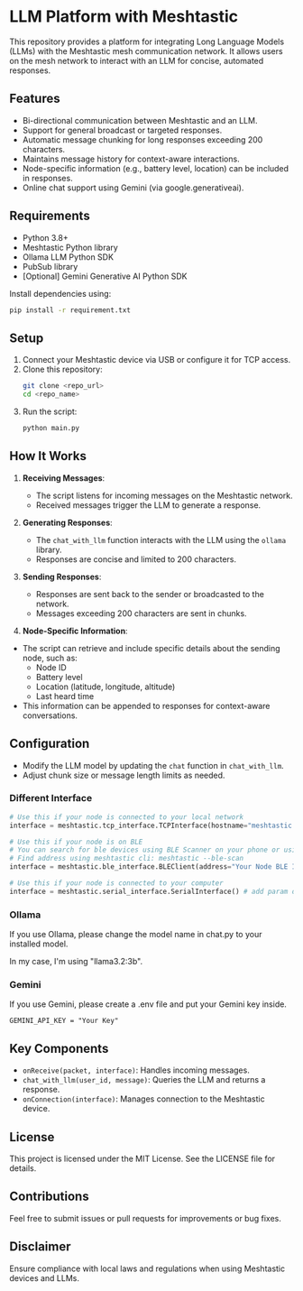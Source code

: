 # LLM Platform with Meshtastic

This repository provides a platform for integrating Long Language Models (LLMs) with the Meshtastic mesh communication network. It allows users on the mesh network to interact with an LLM for concise, automated responses.

## Features

- Bi-directional communication between Meshtastic and an LLM.
- Support for general broadcast or targeted responses.
- Automatic message chunking for long responses exceeding 200 characters.
- Maintains message history for context-aware interactions.
- Node-specific information (e.g., battery level, location) can be included in responses.
- Online chat support using Gemini (via google.generativeai).

## Requirements

- Python 3.8+
- Meshtastic Python library
- Ollama LLM Python SDK
- PubSub library
- [Optional] Gemini Generative AI Python SDK

Install dependencies using:

```bash
pip install -r requirement.txt
```

## Setup

1. Connect your Meshtastic device via USB or configure it for TCP access.
2. Clone this repository:
   ```bash
   git clone <repo_url>
   cd <repo_name>
   ```
3. Run the script:
   ```bash
   python main.py
   ```

## How It Works

1. **Receiving Messages**:

   - The script listens for incoming messages on the Meshtastic network.
   - Received messages trigger the LLM to generate a response.

2. **Generating Responses**:

   - The `chat_with_llm` function interacts with the LLM using the `ollama` library.
   - Responses are concise and limited to 200 characters.

3. **Sending Responses**:

   - Responses are sent back to the sender or broadcasted to the network.
   - Messages exceeding 200 characters are sent in chunks.

4. **Node-Specific Information**:

- The script can retrieve and include specific details about the sending node, such as:
  - Node ID
  - Battery level
  - Location (latitude, longitude, altitude)
  - Last heard time
- This information can be appended to responses for context-aware conversations.

## Configuration

- Modify the LLM model by updating the `chat` function in `chat_with_llm`.
- Adjust chunk size or message length limits as needed.

### Different Interface

```python
# Use this if your node is connected to your local network
interface = meshtastic.tcp_interface.TCPInterface(hostname="meshtastic.local")

# Use this if your node is on BLE
# You can search for ble devices using BLE Scanner on your phone or using meshtastic cli
# Find address using meshtastic cli: meshtastic --ble-scan
interface = meshtastic.ble_interface.BLEClient(address="Your Node BLE Identifier")

# Use this if your node is connected to your computer
interface = meshtastic.serial_interface.SerialInterface() # add param devPath if you have multiple devices connected
```

### Ollama

If you use Ollama, please change the model name in chat.py to your installed model.

In my case, I'm using "llama3.2:3b".

### Gemini

If you use Gemini, please create a .env file and put your Gemini key inside.

```
GEMINI_API_KEY = "Your Key"
```

## Key Components

- `onReceive(packet, interface)`: Handles incoming messages.
- `chat_with_llm(user_id, message)`: Queries the LLM and returns a response.
- `onConnection(interface)`: Manages connection to the Meshtastic device.

## License

This project is licensed under the MIT License. See the LICENSE file for details.

## Contributions

Feel free to submit issues or pull requests for improvements or bug fixes.

## Disclaimer

Ensure compliance with local laws and regulations when using Meshtastic devices and LLMs.
